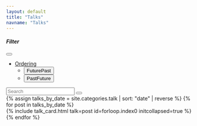 ```yaml
---
layout: default
title: "Talks"
navname: "Talks"
---
```

<div class="container">
    <div class="row sf-talks justify-content-center">
        <nav class="navbar navbar-expand-lg rounded sf-searchbar bg-light mb-4" id="sf-searchbar-talks">
          <div class="container-fluid">
            <h5 class="navbar-brand mb-0" href="#">Filter</h5>
            <button class="navbar-toggler collapsed" type="button" data-bs-toggle="collapse" data-bs-target="#sf-searchbar" aria-controls="sf-searchbar" aria-expanded="false" aria-label="Toggle navigation">
                <div class="sf-navbar-toggler-icon-minor sf-navbar-toggler-icon-container">
                    <div class="bar"></div><div class="bar"></div>
                </div>
            </button>
            <div class="collapse navbar-collapse" id="sf-searchbar">
              <ul class="navbar-nav me-auto mb-2 mb-lg-0">
                <li class="nav-item dropdown">
                  <a class="nav-link dropdown-toggle" href="#" role="button" data-bs-toggle="dropdown" aria-expanded="false">
                    Ordering
                  </a>
                  <ul class="dropdown-menu">
                    <li><button class="dropdown-item bg-light" href="#" id="sf-order-fp">Future<i class="bi bi-arrow-right"></i>Past</button></li>
                    <li><button class="dropdown-item" href="#" id="sf-order-pf">Past<i class="bi bi-arrow-right"></i>Future</button></li>
                  </ul>
                </li>
              </ul>
              <div class="d-flex" role="search" id="sf-search-talks">
                <div class="input-group me-2">
                    <input class="form-control" type="search" placeholder="Search" aria-label="Search"/>
                    <button class="btn btn-outline-primary" type="button" id="button-addon2"><i class="bi bi-x"></i></button>
                </div>
              </div>
            </div>
          </div>
        </nav>
        {% assign talks_by_date = site.categories.talk | sort: "date" | reverse %}
        {% for post in talks_by_date %}
        <div class="col-lg-9 sf-talk-card" data-date='{{ post.date | date: "%Y-%m-%d" }}'>
        {% include talk_card.html talk=post id=forloop.index0 initcollapsed=true %}
        </div>
        {% endfor %}
    </div>
</div>

<script defer src="{{site.baseurl}}/assets/js/filter.js"></script>
